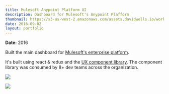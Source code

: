 ```yaml
---
title: Mulesoft Anypoint Platform UI
description: Dashboard for Mulesoft's Anypoint Plafform
thumbnail: https://s3-us-west-2.amazonaws.com/assets.davidwells.io/work/mulesoft-anypoint-dashboard-thumb.png
date: 2016-09-02
layout: portfolio
---
```


**Date:** 2016

Built the main dashboard for [Mulesoft's enterprise platform](https://www.mulesoft.com/).

It's built using react & redux and the [UX component library](http://davidwells.io/work/mulesoft-component-library/). The component library was consumed by 8+ dev teams across the organization.

![](https://s3-us-west-2.amazonaws.com/assets.davidwells.io/work/mulesoft-anypoint-dashboard.jpg)

![](https://s3-us-west-2.amazonaws.com/assets.davidwells.io/work/mulesoft-site.jpg)
